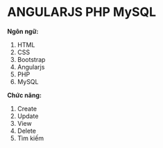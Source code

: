 # ANGULARJS PHP MySQL
<b>Ngôn ngữ:</b> 
1. HTML 
2. CSS 
3. Bootstrap 
4. Angularjs
5. PHP
6. MySQL


<b>Chức năng:</b> 
1. Create 
2. Update 
3. View 
4. Delete
5. Tìm kiếm



